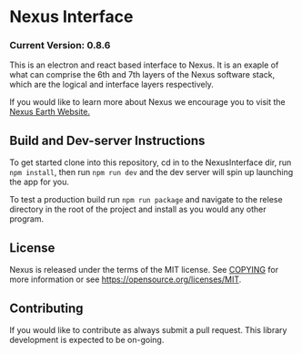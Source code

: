 # Nexus Interface
### Current Version: 0.8.6

This is an electron and react based interface to Nexus. It is an exaple of what can comprise the 6th and 7th layers of the Nexus software stack, which are the logical and interface layers respectively. 

If you would like to learn more about Nexus we encourage you to visit the [Nexus Earth Website.](https://nexusearth.com/)

## Build and Dev-server Instructions 
To get started clone into this repository, cd in to the NexusInterface dir, run `npm install`, then run `npm run dev` and the dev server will spin up launching the app for you.

To test a production build run `npm run package` and navigate to the relese directory in the root of the project and install as you would any other program.

## License
Nexus is released under the terms of the MIT license. See [COPYING](COPYING.MD) for more
information or see https://opensource.org/licenses/MIT.

## Contributing
If you would like to contribute as always submit a pull request. This library development is expected to be on-going.
